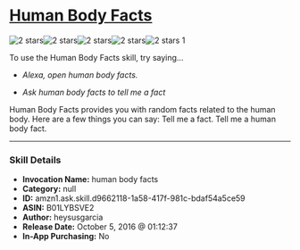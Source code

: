# [Human Body Facts](http://alexa.amazon.com/#skills/amzn1.ask.skill.d9662118-1a58-417f-981c-bdaf54a5ce59)
![2 stars](../../images/ic_star_black_18dp_1x.png)![2 stars](../../images/ic_star_black_18dp_1x.png)![2 stars](../../images/ic_star_border_black_18dp_1x.png)![2 stars](../../images/ic_star_border_black_18dp_1x.png)![2 stars](../../images/ic_star_border_black_18dp_1x.png) 1

To use the Human Body Facts skill, try saying...

* *Alexa, open human body facts.*

* *Ask human body facts to tell me a fact*

Human Body Facts provides you with random facts related to the human body. Here are a few things you can say: Tell me a fact. Tell me a human body fact.

***

### Skill Details

* **Invocation Name:** human body facts
* **Category:** null
* **ID:** amzn1.ask.skill.d9662118-1a58-417f-981c-bdaf54a5ce59
* **ASIN:** B01LYBSVE2
* **Author:** heysusgarcia
* **Release Date:** October 5, 2016 @ 01:12:37
* **In-App Purchasing:** No
